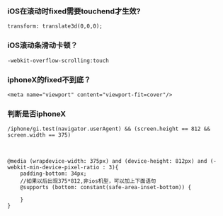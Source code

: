 ### iOS在滚动时fixed需要touchend才生效?

    transform: translate3d(0,0,0);

### iOS滚动条滑动卡顿？

    -webkit-overflow-scrolling:touch

### iphoneX的fixed不到底？

    <meta name="viewport" content="viewport-fit=cover"/>

### 判断是否iphoneX

    /iphone/gi.test(navigator.userAgent) && (screen.height == 812 && screen.width == 375)
    
```
@media (wrapdevice-width: 375px) and (device-height: 812px) and (-webkit-min-device-pixel-ratio : 3){
    padding-bottom: 34px;
    //如果以后出现375*812,非ios机型，可以加上下面语句
    @supports (bottom: constant(safe-area-inset-bottom)) {

    }
}
```
